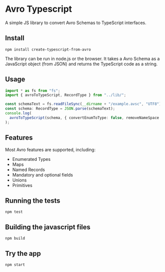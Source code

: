 # Avro Typescript

A simple JS library to convert Avro Schemas to TypeScript interfaces.

## Install

```
npm install create-typescript-from-avro
```

The library can be run in node.js or the browser. It takes a Avro Schema as a JavaScript object (from JSON) and returns the TypeScript code as a string.

## Usage

```typescript
import * as fs from "fs";
import { avroToTypeScript, RecordType } from "../lib/";

const schemaText = fs.readFileSync(__dirname + "/example.avsc", "UTF8");
const schema: RecordType = JSON.parse(schemaText);
console.log(
  avroToTypeScript(schema, { convertEnumToType: false, removeNameSpace: true })
);
```

## Features

Most Avro features are supported, including:

* Enumerated Types
* Maps
* Named Records
* Mandatory and optional fields
* Unions
* Primitives


## Running the tests

```
npm test
```

## Building the javascript files

```
npm build
```

## Try the app

```
npm start
```